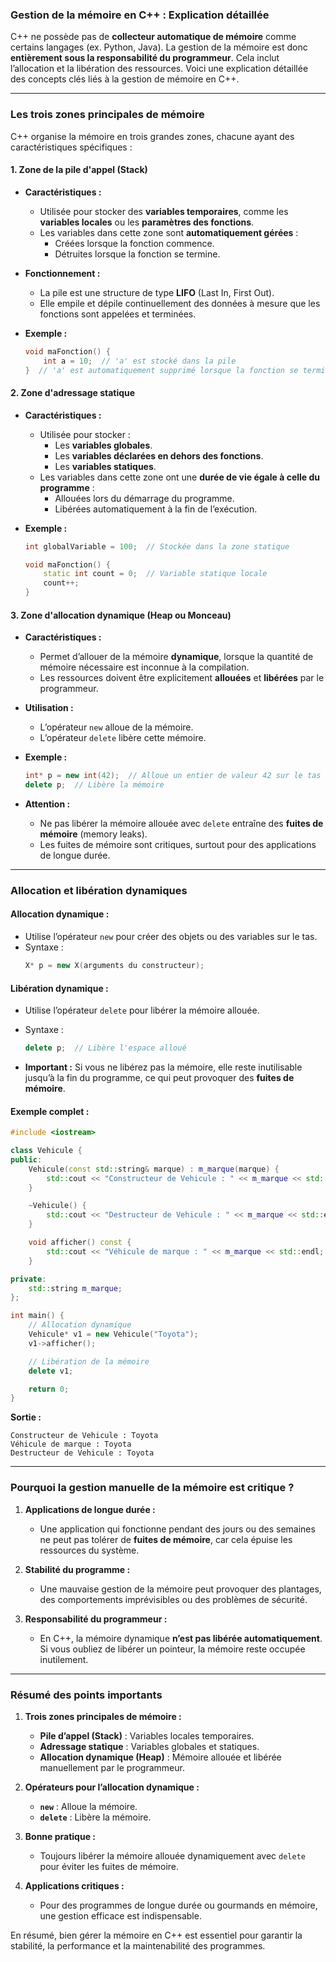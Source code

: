 ### **Gestion de la mémoire en C++ : Explication détaillée**

C++ ne possède pas de **collecteur automatique de mémoire** comme certains langages (ex. Python, Java). La gestion de la mémoire est donc **entièrement sous la responsabilité du programmeur**. Cela inclut l’allocation et la libération des ressources. Voici une explication détaillée des concepts clés liés à la gestion de mémoire en C++.

---

### **Les trois zones principales de mémoire**

C++ organise la mémoire en trois grandes zones, chacune ayant des caractéristiques spécifiques :

#### **1. Zone de la pile d'appel (Stack)**

- **Caractéristiques :**
    - Utilisée pour stocker des **variables temporaires**, comme les **variables locales** ou les **paramètres des fonctions**.
    - Les variables dans cette zone sont **automatiquement gérées** :
        - Créées lorsque la fonction commence.
        - Détruites lorsque la fonction se termine.

- **Fonctionnement :**
    - La pile est une structure de type **LIFO** (Last In, First Out).
    - Elle empile et dépile continuellement des données à mesure que les fonctions sont appelées et terminées.

- **Exemple :**
  ```c++
  void maFonction() {
      int a = 10;  // 'a' est stocké dans la pile
  }  // 'a' est automatiquement supprimé lorsque la fonction se termine
  ```

#### **2. Zone d'adressage statique**

- **Caractéristiques :**
    - Utilisée pour stocker :
        - Les **variables globales**.
        - Les **variables déclarées en dehors des fonctions**.
        - Les **variables statiques**.
    - Les variables dans cette zone ont une **durée de vie égale à celle du programme** :
        - Allouées lors du démarrage du programme.
        - Libérées automatiquement à la fin de l’exécution.

- **Exemple :**
  ```c++
  int globalVariable = 100;  // Stockée dans la zone statique

  void maFonction() {
      static int count = 0;  // Variable statique locale
      count++;
  }
  ```

#### **3. Zone d'allocation dynamique (Heap ou Monceau)**

- **Caractéristiques :**
    - Permet d’allouer de la mémoire **dynamique**, lorsque la quantité de mémoire nécessaire est inconnue à la compilation.
    - Les ressources doivent être explicitement **allouées** et **libérées** par le programmeur.

- **Utilisation :**
    - L’opérateur `new` alloue de la mémoire.
    - L’opérateur `delete` libère cette mémoire.

- **Exemple :**
  ```c++
  int* p = new int(42);  // Alloue un entier de valeur 42 sur le tas
  delete p;  // Libère la mémoire
  ```

- **Attention :**
    - Ne pas libérer la mémoire allouée avec `delete` entraîne des **fuites de mémoire** (memory leaks).
    - Les fuites de mémoire sont critiques, surtout pour des applications de longue durée.

---

### **Allocation et libération dynamiques**

#### **Allocation dynamique :**
- Utilise l’opérateur `new` pour créer des objets ou des variables sur le tas.
- Syntaxe :
  ```c++
  X* p = new X(arguments du constructeur);
  ```

#### **Libération dynamique :**
- Utilise l’opérateur `delete` pour libérer la mémoire allouée.
- Syntaxe :
  ```c++
  delete p;  // Libère l'espace alloué
  ```

- **Important :** Si vous ne libérez pas la mémoire, elle reste inutilisable jusqu’à la fin du programme, ce qui peut provoquer des **fuites de mémoire**.

#### **Exemple complet :**
```c++
#include <iostream>

class Vehicule {
public:
    Vehicule(const std::string& marque) : m_marque(marque) {
        std::cout << "Constructeur de Vehicule : " << m_marque << std::endl;
    }

    ~Vehicule() {
        std::cout << "Destructeur de Vehicule : " << m_marque << std::endl;
    }

    void afficher() const {
        std::cout << "Véhicule de marque : " << m_marque << std::endl;
    }

private:
    std::string m_marque;
};

int main() {
    // Allocation dynamique
    Vehicule* v1 = new Vehicule("Toyota");
    v1->afficher();

    // Libération de la mémoire
    delete v1;

    return 0;
}
```

**Sortie :**
```
Constructeur de Vehicule : Toyota
Véhicule de marque : Toyota
Destructeur de Vehicule : Toyota
```

---

### **Pourquoi la gestion manuelle de la mémoire est critique ?**

1. **Applications de longue durée :**
    - Une application qui fonctionne pendant des jours ou des semaines ne peut pas tolérer de **fuites de mémoire**, car cela épuise les ressources du système.

2. **Stabilité du programme :**
    - Une mauvaise gestion de la mémoire peut provoquer des plantages, des comportements imprévisibles ou des problèmes de sécurité.

3. **Responsabilité du programmeur :**
    - En C++, la mémoire dynamique **n’est pas libérée automatiquement**. Si vous oubliez de libérer un pointeur, la mémoire reste occupée inutilement.

---

### **Résumé des points importants**

1. **Trois zones principales de mémoire :**
    - **Pile d’appel (Stack)** : Variables locales temporaires.
    - **Adressage statique** : Variables globales et statiques.
    - **Allocation dynamique (Heap)** : Mémoire allouée et libérée manuellement par le programmeur.

2. **Opérateurs pour l’allocation dynamique :**
    - **`new`** : Alloue la mémoire.
    - **`delete`** : Libère la mémoire.

3. **Bonne pratique :**
    - Toujours libérer la mémoire allouée dynamiquement avec `delete` pour éviter les fuites de mémoire.

4. **Applications critiques :**
    - Pour des programmes de longue durée ou gourmands en mémoire, une gestion efficace est indispensable.

En résumé, bien gérer la mémoire en C++ est essentiel pour garantir la stabilité, la performance et la maintenabilité des programmes.